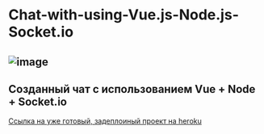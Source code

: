 # Chat-with-using-Vue.js-Node.js-Socket.io
![image](https://user-images.githubusercontent.com/44378669/72207053-ed144c00-34a5-11ea-8b49-556f39c66447.png)
-----------------------------------------------------
Созданный чат с использованием Vue + Node + Socket.io
-----------------------------------------------------
[Ссылка на уже готовый, задеплоиный проект на heroku](https://murmuring-tor-87484.herokuapp.com/) 
